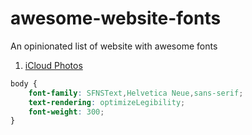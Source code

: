 # awesome-website-fonts
An opinionated list of website with awesome fonts



1. [iCloud Photos](https://www.icloud.com/#photos)
``` css
body {
    font-family: SFNSText,Helvetica Neue,sans-serif;
    text-rendering: optimizeLegibility;
    font-weight: 300;
}
```
